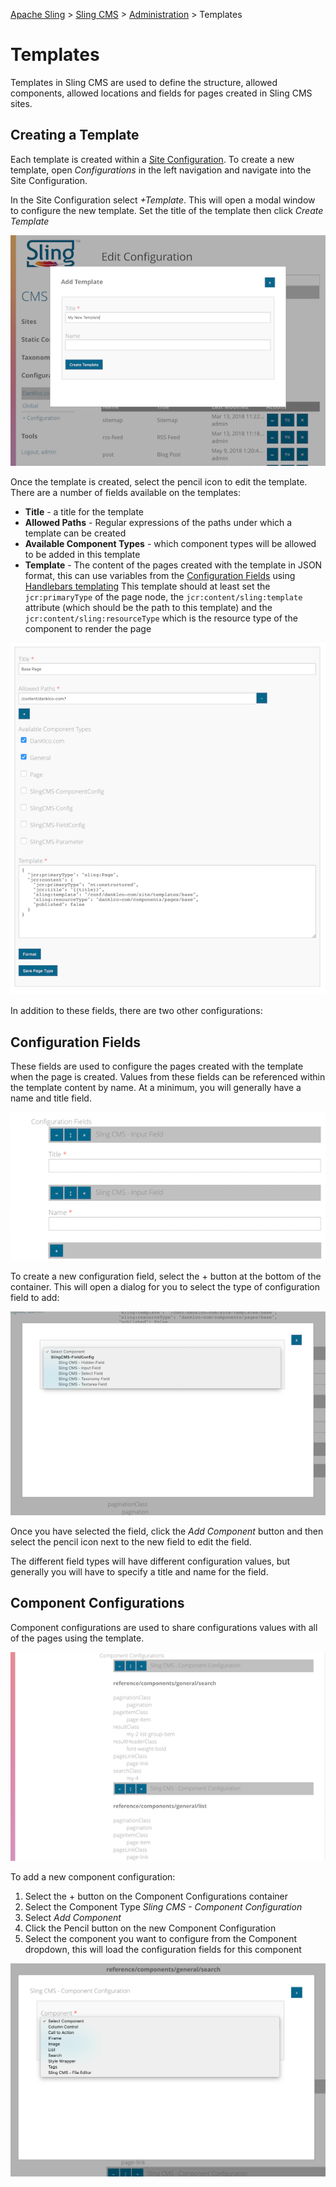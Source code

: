 [Apache Sling](https://sling.apache.org) > [Sling CMS](https://github.com/apache/sling-org-apache-sling-app-cms) > [Administration](administration.md) > Templates

# Templates

Templates in Sling CMS are used to define the structure, allowed components, allowed locations and fields for pages created in Sling CMS sites. 

## Creating a Template

Each template is created within a [Site Configuration](configure-site.md#site-configurations). To create a new template, open *Configurations* in the left navigation and navigate into the Site Configuration. 

In the Site Configuration select *+Template*. This will open a modal window to configure the new template. Set the title of the template then click *Create Template*

![Create Template](img/add-template.png)

Once the template is created, select the pencil icon to edit the template. There are a number of fields available on the templates:

- **Title** - a title for the template
- **Allowed Paths** - Regular expressions of the paths under which a template can be created
- **Available Component Types** - which component types will be allowed to be added in this template
- **Template** - The content of the pages created with the template in JSON format, this can use variables from the [Configuration Fields](#configuration-fields) using [Handlebars templating](https://handlebarsjs.com/) This template should at least set the `jcr:primaryType` of the page node, the `jcr:content/sling:template` attribute (which should be the path to this template) and the `jcr:content/sling:resourceType` which is the resource type of the component to render the page

![Edit Template](img/edit-template.png)

In addition to these fields, there are two other configurations:

## Configuration Fields

These fields are used to configure the pages created with the template when the page is created. Values from these fields can be referenced within the template content by name. At a minimum, you will generally have a name and title field.

![Configuration Fields](img/configuration-fields.png)

To create a new configuration field, select the + button at the bottom of the container. This will open a dialog for you to select the type of configuration field to add:

![Select Field Type](img/select-field-type.png)

Once you have selected the field, click the *Add Component* button and then select the pencil icon next to the new field to edit the field. 

The different field types will have different configuration values, but generally you will have to specify a title and name for the field.

## Component Configurations

Component configurations are used to share configurations values with all of the pages using the template. 

![Component Configurations](img/component-configurations.png)

To add a new component configuration:

1. Select the + button on the Component Configurations container
2. Select the Component Type *Sling CMS - Component Configuration*
3. Select *Add Component*
4. Click the Pencil button on the new Component Configuration
5. Select the component you want to configure from the Component dropdown, this will load the configuration fields for this component

![Selecting the Component Type](img/select-config-component-type.png)